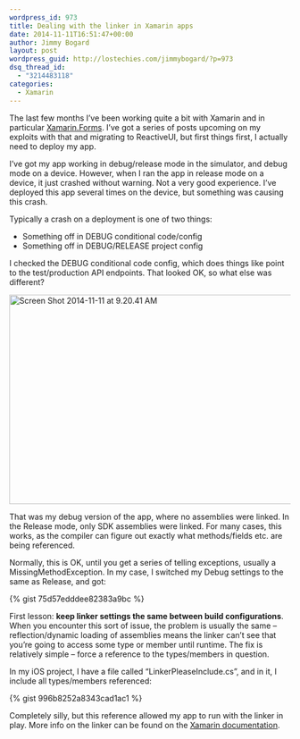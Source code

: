 ```yaml
---
wordpress_id: 973
title: Dealing with the linker in Xamarin apps
date: 2014-11-11T16:51:47+00:00
author: Jimmy Bogard
layout: post
wordpress_guid: http://lostechies.com/jimmybogard/?p=973
dsq_thread_id:
  - "3214483118"
categories:
  - Xamarin
---
```

The last few months I’ve been working quite a bit with Xamarin and in particular [Xamarin.Forms](http://xamarin.com/forms). I’ve got a series of posts upcoming on my exploits with that and migrating to ReactiveUI, but first things first, I actually need to deploy my app.

I’ve got my app working in debug/release mode in the simulator, and debug mode on a device. However, when I ran the app in release mode on a device, it just crashed without warning. Not a very good experience. I’ve deployed this app several times on the device, but something was causing this crash.

Typically a crash on a deployment is one of two things:

  * Something off in DEBUG conditional code/config
  * Something off in DEBUG/RELEASE project config

I checked the DEBUG conditional code config, which does things like point to the test/production API endpoints. That looked OK, so what else was different? 

[<img style="border-top: 0px;border-right: 0px;border-bottom: 0px;padding-top: 0px;padding-left: 0px;border-left: 0px;padding-right: 0px" border="0" alt="Screen Shot 2014-11-11 at 9.20.41 AM" src="http://lostechies.com/content/jimmybogard/uploads/2014/11/Screen-Shot-2014-11-11-at-9.20.41-AM_thumb.png" width="511" height="375" />](http://lostechies.com/content/jimmybogard/uploads/2014/11/Screen-Shot-2014-11-11-at-9.20.41-AM.png)

That was my debug version of the app, where no assemblies were linked. In the Release mode, only SDK assemblies were linked. For many cases, this works, as the compiler can figure out exactly what methods/fields etc. are being referenced.

Normally, this is OK, until you get a series of telling exceptions, usually a MissingMethodException. In my case, I switched my Debug settings to the same as Release, and got:

{% gist 75d57edddee82383a9bc %}

First lesson: **keep linker settings the same between build configurations**. When you encounter this sort of issue, the problem is usually the same – reflection/dynamic loading of assemblies means the linker can’t see that you’re going to access some type or member until runtime. The fix is relatively simple – force a reference to the types/members in question.

In my iOS project, I have a file called “LinkerPleaseInclude.cs”, and in it, I include all types/members referenced:

{% gist 996b8252a8343cad1ac1 %}

Completely silly, but this reference allowed my app to run with the linker in play. More info on the linker can be found on the [Xamarin documentation](http://developer.xamarin.com/guides/ios/advanced_topics/linker/).